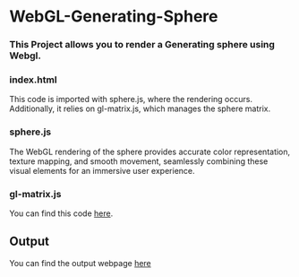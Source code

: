 # WebGL-Generating-Sphere
### This Project allows you to render a Generating sphere using Webgl.

### index.html
This code is imported with sphere.js, where the rendering occurs. Additionally, it relies on gl-matrix.js, which manages the sphere matrix.

### sphere.js 
The WebGL rendering of the sphere provides accurate color representation, texture mapping, and smooth movement, seamlessly combining these visual elements for an immersive user experience. 

### gl-matrix.js 
You can find this code [here](https://unpkg.com/gl-matrix@2.4.0/dist/gl-matrix.js).

## Output
You can find the output webpage [here](https://lees-generating-sphere.surge.sh/)
